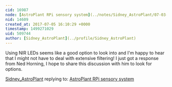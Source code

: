 ```yaml
---
cid: 16987
node: [AstroPlant RPi sensory system](../notes/Sidney_AstroPlant/07-03-2017/astroplant-rpi-sensory-system)
nid: 14609
created_at: 2017-07-05 16:10:29 +0000
timestamp: 1499271029
uid: 509744
author: [Sidney_AstroPlant](../profile/Sidney_AstroPlant)
---
```


Using NIR LEDs seems like a good option to look into and I'm happy to hear that I might not have to deal with extensive filtering! I just got a response from Ned Horning, I hope to share this discussion with him to look for options. 

[Sidney_AstroPlant](../profile/Sidney_AstroPlant) replying to: [AstroPlant RPi sensory system](../notes/Sidney_AstroPlant/07-03-2017/astroplant-rpi-sensory-system)

